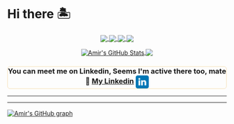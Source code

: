 <!-- 
<p align='center'>
   <a href="#">
      <img align="center" src="header.png"  width="1000px" />
   </a>
</p>
-->

# Hi there 🏝

<p align='center'>
   <a href="https://www.linkedin.com/in/ahmed-elgammudi/">
      <img align="center" src="https://img.shields.io/badge/Linkedin-%230077B5.svg"  />
   </a>
   <a href="https://twitter.com/ElgammudiAhmed">
      <img align="center" src="https://img.shields.io/badge/Twitter-%230077B5.svg"  />
   </a>
   <a href="mailto:ahmedbaset092@gmail.com">
      <img align="center" src="https://img.shields.io/badge/Gmail-D14836"  />
   </a>
   <a href="https://www.youtube.com/channel/UCr6HRBf42rFeFVGHRFan6Mw">
      <img align="center" src="https://img.shields.io/badge/youtube-D14836.svg"  />
   </a>
</p>

<p align='center'>
   <a href="#">
    <img align="center" src="https://github-readme-stats.vercel.app/api?username=AhmedELGAMMUDI&show_icons=true&line_height=27&count_private=true1&theme=dracula" height=190.8              alt="Amir's GitHub Stats" />
   </a>
   <a href="#">
    <img align="center" src="https://github-readme-stats.vercel.app/api/top-langs/?username=AhmedELGAMMUDI&layout=compact&theme=dracula&langs_count=8" height=190.8 />
   </a>
   
   
<p>
      <h3 align='center' style='border-radius: 6px;border: solid 0.5px wheat;'>You can meet me on Linkedin, Seems I'm active there too, mate 🙂 <a href="https://linkedin.com/in/ahmed-elgammudi">My Linkedin</a> <a href="https://linkedin.com/in/ahmed-elgammudi"><img align="center" alt="Amir Shamsi's linkedin" width="30px"                       src="https://raw.githubusercontent.com/edent/SuperTinyIcons/099dc12b59179d07d534069bc8551718f786d91a/images/svg/linkedin.svg" />
         </a>
      </h3>
  </p>
</p>
<hr size="" width="" color=""></hr>



<hr size="" width="" color=""></hr>

<a href="#">
    <img align="center" src="https://activity-graph.herokuapp.com/graph?username=AhmedELGAMMUDI&theme=xcode&color=ff809d&area=true&hide_border=true&custom_title=My%20Contribution%20Graph" alt="Amir's GitHub graph" />
   </a>

